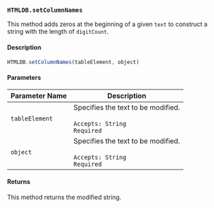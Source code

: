 ### `HTMLDB.setColumnNames`

This method adds zeros at the beginning of a given `text` to construct a string with the length of `digitCount`.

#### Description

```javascript
HTMLDB.setColumnNames(tableElement, object)
```

#### Parameters

| Parameter Name             | Description                               |
| -------------------------- | ----------------------------------------- |
| `tableElement` | Specifies the text to be modified.<br><br>`Accepts: String`<br>`Required` |
| `object` | Specifies the text to be modified.<br><br>`Accepts: String`<br>`Required` |

#### Returns

This method returns the modified string.